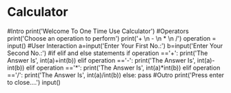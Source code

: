 # Calculator
#Intro
print('Welcome To One Time Use Calculator')
#Operators
print('Choose an operation to perform')
print('+ \n - \n * \n /')
operation = input()
#User Interaction
a=input('Enter Your First No.:')
b=input('Enter Your Second No.:')
#if elif and else statements
if operation =='+':
    print('The Answer Is', int(a)+int(b))
elif operation =='-':
    print('The Answer Is', int(a)-int(b))
elif operation =='*':
    print('The Answer Is', int(a)*int(b))
elif operation =='/':
    print('The Answer Is', int(a)/int(b))
else:
    pass
#Outro
print('Press enter to close....')
input()
